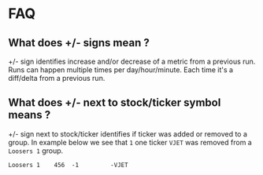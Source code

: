 # FAQ

## What does +/- signs mean ?

+/- sign identifies increase and/or decrease of a metric from a previous run.
Runs can happen multiple times per day/hour/minute. Each time it's a diff/delta from a previous run.

## What does +/- next to stock/ticker symbol means ?

+/- sign next to stock/ticker identifies if ticker was added or removed to a group.
In example below we see that `1` one ticker `VJET` was removed from a `Loosers 1` group.

```
Loosers 1    456  -1         -VJET
```
